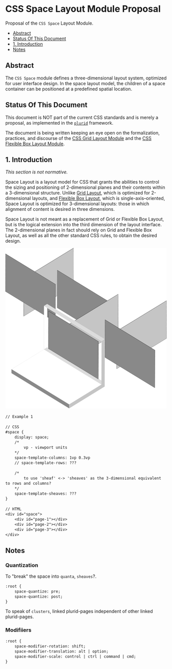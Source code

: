 # CSS Space Layout Module Proposal

Proposal of the `CSS Space` Layout Module.



+ [Abstract](#abstract)
+ [Status Of This Document](#status-of-this-document)
+ [1. Introduction](#1-introduction)
+ [Notes](#notes)



## Abstract

The `CSS Space` module defines a three-dimensional layout system, optimized for user interface design. In the space layout model, the children of a space container can be positioned at a predefined spatial location.



## Status Of This Document

This document is NOT part of the current CSS standards and is merely a proposal, as implemented in the [`plurid`](https://github.com/plurid/plurid) framework.

The document is being written keeping an eye open on the formalization, practices, and discourse of the [CSS Grid Layout Module](https://www.w3.org/TR/css-grid-1/) and the [CSS Flexible Box Layout Module](https://www.w3.org/TR/css-flexbox-1/).



## 1. Introduction

<i>This section is not normative.</i>

Space Layout is a layout model for CSS that grants the abilities to control the sizing and positioning of 2-dimensional planes and their contents within a 3-dimensional structure. Unlike [Grid Layout](https://www.w3.org/TR/css-grid-1/), which is optimized for 2-dimensional layouts, and [Flexible Box Layout](https://www.w3.org/TR/css-flexbox-1/), which is single-axis–oriented, Space Layout is optimized for 3-dimensional layouts: those in which alignment of content is desired in three dimensions.

Space Layout is not meant as a replacement of Grid or Flexible Box Layout, but is the logical extension into the third dimension of the layout interface. The 2-dimensional planes in fact should rely on Grid and Flexible Box Layout, as well as all the other standard CSS rules, to obtain the desired design.


<p align="center">
    <img src="https://raw.githubusercontent.com/plurid/css-space/master/about/images/css-space.png" height="500px">
</p>


    // Example 1

    // CSS
    #space {
        display: space;
        /*
            vp - viewport units
        */
        space-template-columns: 1vp 0.3vp
        // space-template-rows: ???

        /*
            to use 'sheaf' <-> 'sheaves' as the 3-dimensional equivalent to rows and columns?
        */
        space-template-sheaves: ???
    }

    // HTML
    <div id="space">
        <div id="page-1"></div>
        <div id="page-2"></div>
        <div id="page-3"></div>
    </div>



## Notes

### Quantization


To "break" the space into `quanta`, `sheaves`?.

    :root {
        space-quantize: pre;
        space-quantize: post;
    }


To speak of `clusters`, linked plurid-pages independent of other linked plurid-pages.


### Modifiiers

    :root {
        space-modifier-rotation: shift;
        space-modifier-translation: alt | option;
        space-modifier-scale: control | ctrl | command | cmd;
    }
